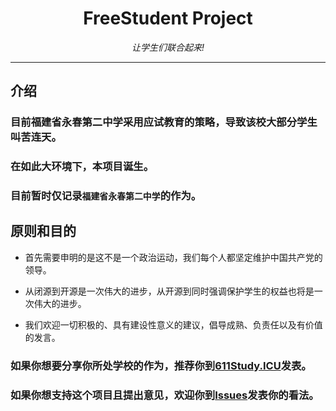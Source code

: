 <div align="center">

# FreeStudent Project

_让学生们联合起来!_

---

</div>

## 介绍

<!-- ### 目前中国大陆大部分学校都采用应试教育的策略，导致大部分学生叫苦连天。 -->

### 目前福建省永春第二中学采用应试教育的策略，导致该校大部分学生叫苦连天。

### 在如此大环境下，本项目诞生。

### 目前暂时仅记录```福建省永春第二中学```的作为。

## 原则和目的

* 首先需要申明的是这不是一个政治运动，我们每个人都坚定维护中国共产党的领导。

* 从闭源到开源是一次伟大的进步，从开源到同时强调保护学生的权益也将是一次伟大的进步。

* 我们欢迎一切积极的、具有建设性意义的建议，倡导成熟、负责任以及有价值的发言。

### 如果你想要分享你所处学校的作为，推荐你到[611Study.ICU](https://611Study.ICU/)发表。

### 如果你想支持这个项目且提出意见，欢迎你到[Issues](https://github.com/FreeStudent404/FreeStudent/issues)发表你的看法。
